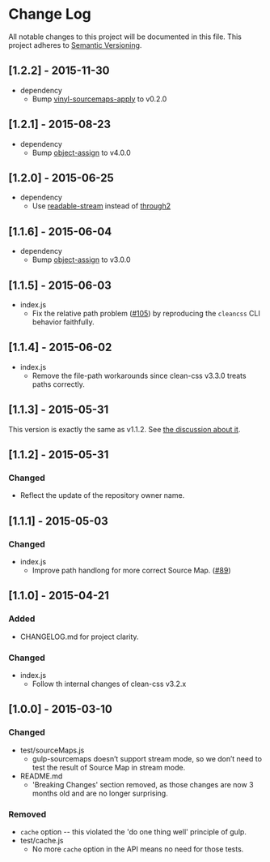 # Change Log

All notable changes to this project will be documented in this file. This project adheres to [Semantic Versioning](http://semver.org/).

## [1.2.2] - 2015-11-30

- dependency
  * Bump [vinyl-sourcemaps-apply](https://github.com/floridoo/vinyl-sourcemaps-apply) to v0.2.0

## [1.2.1] - 2015-08-23

- dependency
  * Bump [object-assign](https://github.com/sindresorhus/object-assign) to v4.0.0

## [1.2.0] - 2015-06-25

- dependency
  * Use [readable-stream](https://github.com/nodejs/readable-stream) instead of [through2](https://github.com/rvagg/through2)

## [1.1.6] - 2015-06-04

- dependency
  * Bump [object-assign](https://github.com/sindresorhus/object-assign) to v3.0.0

## [1.1.5] - 2015-06-03

- index.js
  * Fix the relative path problem ([#105](https://github.com/murphydanger/gulp-minify-css/issues/105)) by reproducing the `cleancss` CLI behavior faithfully.

## [1.1.4] - 2015-06-02

- index.js
  * Remove the file-path workarounds since clean-css v3.3.0 treats paths correctly.

## [1.1.3] - 2015-05-31

This version is exactly the same as v1.1.2. See [the discussion about it](https://github.com/murphydanger/gulp-minify-css/commit/a0357378a80845353b496a6f347040b8afbba79b#commitcomment-11456375).

## [1.1.2] - 2015-05-31

### Changed

- Reflect the update of the repository owner name.

## [1.1.1] - 2015-05-03

### Changed

- index.js
  * Improve path handlong for more correct Source Map. ([#89](https://github.com/jonathanepollack/gulp-minify-css/issues/89))

## [1.1.0] - 2015-04-21

### Added

- CHANGELOG.md for project clarity.

### Changed

- index.js
  * Follow th internal changes of clean-css v3.2.x

## [1.0.0] - 2015-03-10

### Changed

- test/sourceMaps.js
  * gulp-sourcemaps doesn’t support stream mode, so we don’t need to test the result of Source Map in stream mode.
- README.md
  * 'Breaking Changes' section removed, as those changes are now 3 months old and are no longer surprising.


### Removed

- `cache` option -- this violated the 'do one thing well' principle of gulp.
- test/cache.js
  * No more `cache` option in the API means no need for those tests.